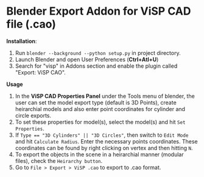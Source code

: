 # Blender Export Addon for ViSP CAD file (.cao)

**Installation**:
  
  1) Run `blender --background --python setup.py` in project directory.
  2) Launch Blender and open User Preferences (**Ctrl+Atl+U**)
  3) Search for "visp" in Addons section and enable the plugin called "Export: ViSP CAO".

**Usage**

  1) In the **ViSP CAD Properties Panel** under the Tools menu of blender, the user can set the model export type (default is 3D Points), create heirarchial models and also enter point coordinates for cylinder and circle exports.
  2) To set these properties for model(s), select the model(s) and hit `Set Properties`.
  3) If `Type == "3D Cylinders" || "3D Circles"`, then switch to `Edit Mode` and hit `Calculate Radius`. Enter the necessary points coordinates. These coordinates can be found by right clicking on vertex and then hitting `N`. 
  4) To export the objects in the scene in a heirarchial manner (modular files), check the `Heirarchy button`.
  5) Go to `File > Export > ViSP .cao` to export to .cao format. 

